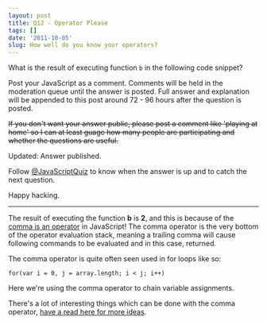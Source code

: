```yaml
---
layout: post
title: Q12 - Operator Please
tags: []
date: '2011-10-05'
slug: How well do you know your operators?
---
```

What is the result of executing function `b` in the following code snippet?

<script src="https://gist.github.com/1238701.js"> </script>

Post your JavaScript as a comment. Comments will be held in the moderation queue until the answer is posted. Full answer and explanation will be appended to this post around 72 - 96 hours after the question is posted.

<span style="text-decoration: line-through;">If you don't want your answer public, please post a comment like 'playing at home' so I can at least guage how many people are participating and whether the questions are useful.</span>  

Updated: Answer published.

Follow [@JavaScriptQuiz][1] to know when the answer is up and to catch the next question.

Happy hacking.

* * *

The result of executing the function **b** is **2**, and this is because of the [comma is an operator][2] in JavaScript! The comma operator is the very bottom of the operator evaluation stack, meaning a trailing comma will cause following commands to be evaluated and in this case, returned.

The comma operator is quite often seen used in for loops like so:

`for(var i = 0, j = array.length; i < j; i++)`

Here we're using the comma operator to chain variable assignments.

There's a lot of interesting things which can be done with the comma operator, [have a read here for more ideas][3].

 [1]: http://twitter.com/JavaScriptQuiz
 [2]: http://es5.github.com/#x11.14
 [3]: http://javascriptweblog.wordpress.com/2011/04/04/the-javascript-comma-operator/